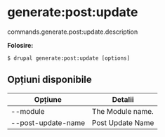 # generate:post:update
commands.generate.post:update.description

**Folosire:**
```
$ drupal generate:post:update [options]
```

## Opțiuni disponibile
Opțiune | Detalii
-------|-------------
--module | The Module name.
--post-update-name | Post Update Name
